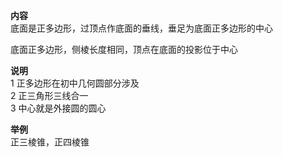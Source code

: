 **内容**  
底面是正多边形，过顶点作底面的垂线，垂足为底面正多边形的中心  

底面正多边形，侧棱长度相同，顶点在底面的投影位于中心
  
**说明**  
1 正多边形在初中几何圆部分涉及  
2 正三角形三线合一  
3 中心就是外接圆的圆心  

**举例**  
正三棱锥，正四棱锥  
